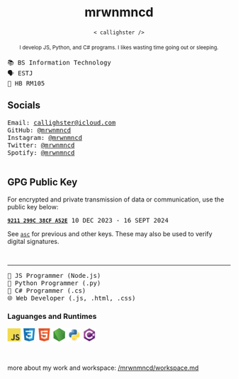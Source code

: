 <h1 align="center">
  <b> mrwnmncd</b>
</h1>
<div align="center"><code>&lt; callighster &sol;&gt;</code></div>
<br />
<div align="center">
  <small>
    I develop JS, Python, and C# programs. I likes wasting time going out or sleeping.
  </small>
</div>

<br />

<div align="left">
  <samp>
    📚 BS Information Technology <br />
    🗣️ ESTJ <br />
    📍 HB RM105 <br />
  </samp>
</div>



<div align="left">
  <h2><b>Socials</b></h2>
  <samp>Email: <a href="mailto:callighster@icloud.com">callighster@icloud.com</a></samp><br />
  <samp>GitHub: <a href="http://github.com/mrwnmncd">@mrwnmncd</a></samp><br />
  <samp>Instagram: <a href="http://instagram.com/mrwnmncd">@mrwnmncd</a></samp><br />
  <samp>Twitter: <a href="http://twitter.com/mrwnmncd">@mrwnmncd</a></samp><br />
  <samp>Spotify: <a href="http://open.spotify.com/user/tx97i1xlmgegkdtpkydzowyxs">@mrwnmncd</a></samp><br />
</div>

<br />

<div align="left">
  <h2><b>GPG Public Key</b></h2>
  <span>For encrypted and private transmission of data or communication, use the public key below:</span>
  <pre><b><code><a href="https://keys.openpgp.org/search?q=B659%2042E3%20C4E5%201537%20C01C%20%20DA26%209211%20299C%2038CF%20A52E">9211 299C 38CF A52E</a></code></b> 10 DEC 2023 - 16 SEPT 2024</pre> 
  <span>See <code><a href="https://github.com/mrwnmncd/mrwnmncd/tree/master/asc/">asc</a></code> for previous and other keys. These may also be used to verify digital signatures.</span>
</div>

<br /><hr>
<div align="left">
  <samp>
    👾 JS Programmer (Node.js)
  <br />
    🐍 Python Programmer (.py)
  <br />
    👾 C# Programmer (.cs)
  <br />
      🌐 Web Developer (.js, .html, .css)
  <br />
  </samp>
</div>

<h3> Laguanges and Runtimes</h3>
<div align="left">
    <img src="https://github.com/devicons/devicon/raw/master/icons/javascript/javascript-original.svg" alt="JavaScript" width="30" height="30"/>
    <img src="https://github.com/devicons/devicon/raw/master/icons/css3/css3-original.svg" alt="CSS3" width="30" height="30"/>
    <img src="https://github.com/devicons/devicon/raw/master/icons/html5/html5-original.svg" alt="HTML5" width="30" height="30"/>
    <img src="https://github.com/devicons/devicon/raw/master/icons/nodejs/nodejs-original.svg" alt="Node.js" width="30" height="30"/>
    <img src="https://github.com/devicons/devicon/raw/master/icons/python/python-original.svg" alt="python" width="30" height="30"/>
    <img src="https://raw.githubusercontent.com/devicons/devicon/master/icons/csharp/csharp-original.svg" alt="C#" width="30" height="30"/>
    <br /><br /><br />
</div>

<span>more about my work and workspace: <a href="https://github.com/mrwnmncd/mrwnmncd/tree/master/mrwnmncd/workspace.md">/mrwnmncd/workspace.md</a></span><br />